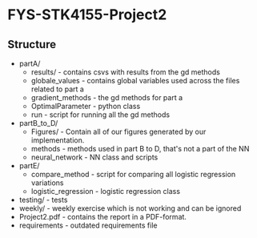 # FYS-STK4155-Project2

## Structure

- partA/
  - results/ - contains csvs with results from the gd methods
  - globale_values - contains global variables used across the files related to part a
  - gradient_methods - the gd methods for part a
  - OptimalParameter - python class
  - run - script for running all the gd methods
- partB_to_D/
  - Figures/ - Contain all of our figures generated by our implementation.
  - methods - methods used in part B to D, that's not a part of the NN
  - neural_network - NN class and scripts
- partE/
  - compare_method - script for comparing all logistic regression variations
  - logistic_regression - logistic regression class
- testing/ - tests
- weekly/ - weekly exercise which is not working and can be ignored
- Project2.pdf - contains the report in a PDF-format.
- requirements - outdated requirements file
